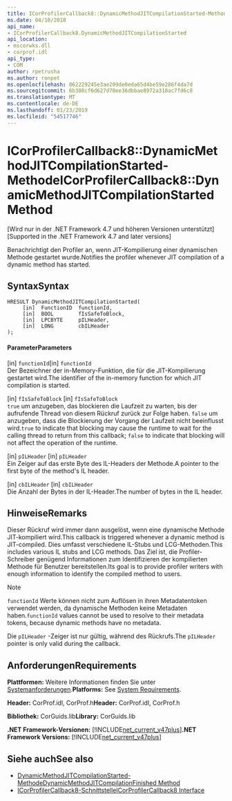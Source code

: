 ```yaml
---
title: ICorProfilerCallback8::DynamicMethodJITCompilationStarted-Methode
ms.date: 04/10/2018
api_name:
- ICorProfilerCallback8.DynamicMethodJITCompilationStarted
api_location:
- mscorwks.dll
- corprof.idl
api_type:
- COM
author: rpetrusha
ms.author: ronpet
ms.openlocfilehash: 062229245e3ae209de0eda65d4be59e286f4da7d
ms.sourcegitcommit: 6b308cf6d627d78ee36dbbae8972a310ac7fd6c8
ms.translationtype: MT
ms.contentlocale: de-DE
ms.lasthandoff: 01/23/2019
ms.locfileid: "54517746"
---
```

# <a name="icorprofilercallback8dynamicmethodjitcompilationstarted-method"></a><span data-ttu-id="58511-102">ICorProfilerCallback8::DynamicMethodJITCompilationStarted-Methode</span><span class="sxs-lookup"><span data-stu-id="58511-102">ICorProfilerCallback8::DynamicMethodJITCompilationStarted Method</span></span>
<span data-ttu-id="58511-103">[Wird nur in der .NET Framework 4.7 und höheren Versionen unterstützt]</span><span class="sxs-lookup"><span data-stu-id="58511-103">[Supported in the .NET Framework 4.7 and later versions]</span></span>  
  
<span data-ttu-id="58511-104">Benachrichtigt den Profiler an, wenn JIT-Kompilierung einer dynamischen Methode gestartet wurde.</span><span class="sxs-lookup"><span data-stu-id="58511-104">Notifies the profiler whenever JIT compilation of a dynamic method has started.</span></span>  
  
## <a name="syntax"></a><span data-ttu-id="58511-105">Syntax</span><span class="sxs-lookup"><span data-stu-id="58511-105">Syntax</span></span>  
  
```  
HRESULT DynamicMethodJITCompilationStarted(  
     [in]  FunctionID  functionId,   
     [in]  BOOL        fIsSafeToBlock,   
     [in]  LPCBYTE     pILHeader,   
     [in]  LONG        cbILHeader   
);  
```  
  
#### <a name="parameters"></a><span data-ttu-id="58511-106">Parameter</span><span class="sxs-lookup"><span data-stu-id="58511-106">Parameters</span></span>  
<span data-ttu-id="58511-107">[in] `functionId`</span><span class="sxs-lookup"><span data-stu-id="58511-107">[in] `functionId`</span></span>  
<span data-ttu-id="58511-108">Der Bezeichner der in-Memory-Funktion, die für die JIT-Kompilierung gestartet wird.</span><span class="sxs-lookup"><span data-stu-id="58511-108">The identifier of the in-memory function for which JIT compilation is started.</span></span>   

<span data-ttu-id="58511-109">[in] `fIsSafeToBlock` </span><span class="sxs-lookup"><span data-stu-id="58511-109">[in] `fIsSafeToBlock` </span></span>  
<span data-ttu-id="58511-110">`true` um anzugeben, das blockieren die Laufzeit zu warten, bis der aufrufende Thread von diesem Rückruf zurück zur Folge haben. `false` um anzugeben, dass die Blockierung der Vorgang der Laufzeit nicht beeinflusst wird.</span><span class="sxs-lookup"><span data-stu-id="58511-110">`true` to indicate that blocking may cause the runtime to wait for the calling thread to return from this callback; `false` to indicate that blocking will not affect the operation of the runtime.</span></span>  

<span data-ttu-id="58511-111">[in] `pILHeader`  </span><span class="sxs-lookup"><span data-stu-id="58511-111">[in] `pILHeader`  </span></span>  
<span data-ttu-id="58511-112">Ein Zeiger auf das erste Byte des IL-Headers der Methode.</span><span class="sxs-lookup"><span data-stu-id="58511-112">A pointer to the first byte of the method's IL header.</span></span>   

<span data-ttu-id="58511-113">[in] `cbILHeader`  </span><span class="sxs-lookup"><span data-stu-id="58511-113">[in] `cbILHeader`  </span></span>  
<span data-ttu-id="58511-114">Die Anzahl der Bytes in der IL-Header.</span><span class="sxs-lookup"><span data-stu-id="58511-114">The number of bytes in the IL header.</span></span> 

## <a name="remarks"></a><span data-ttu-id="58511-115">Hinweise</span><span class="sxs-lookup"><span data-stu-id="58511-115">Remarks</span></span>  

<span data-ttu-id="58511-116">Dieser Rückruf wird immer dann ausgelöst, wenn eine dynamische Methode JIT-kompiliert wird.</span><span class="sxs-lookup"><span data-stu-id="58511-116">This callback is triggered whenever a dynamic method is JIT-compiled.</span></span> <span data-ttu-id="58511-117">Dies umfasst verschiedene IL-Stubs und LCG-Methoden.</span><span class="sxs-lookup"><span data-stu-id="58511-117">This includes various IL stubs and LCG methods.</span></span> <span data-ttu-id="58511-118">Das Ziel ist, die Profiler-Schreiber genügend Informationen zum Identifizieren der kompilierten Methode für Benutzer bereitstellen.</span><span class="sxs-lookup"><span data-stu-id="58511-118">Its goal is to provide profiler writers with enough information to identify the compiled method to users.</span></span>

> [!NOTE]
> <span data-ttu-id="58511-119">`functionId` Werte können nicht zum Auflösen in ihren Metadatentoken verwendet werden, da dynamische Methoden keine Metadaten haben.</span><span class="sxs-lookup"><span data-stu-id="58511-119">`functionId` values cannot be used to resolve to their metadata tokens, because dynamic methods have no metadata.</span></span>

<span data-ttu-id="58511-120">Die `pILHeader` -Zeiger ist nur gültig, während des Rückrufs.</span><span class="sxs-lookup"><span data-stu-id="58511-120">The `pILHeader` pointer is only valid during the callback.</span></span>

## <a name="requirements"></a><span data-ttu-id="58511-121">Anforderungen</span><span class="sxs-lookup"><span data-stu-id="58511-121">Requirements</span></span>  
 <span data-ttu-id="58511-122">**Plattformen:** Weitere Informationen finden Sie unter [Systemanforderungen](../../../../docs/framework/get-started/system-requirements.md).</span><span class="sxs-lookup"><span data-stu-id="58511-122">**Platforms:** See [System Requirements](../../../../docs/framework/get-started/system-requirements.md).</span></span>  
  
 <span data-ttu-id="58511-123">**Header:** CorProf.idl, CorProf.h</span><span class="sxs-lookup"><span data-stu-id="58511-123">**Header:** CorProf.idl, CorProf.h</span></span>  
  
 <span data-ttu-id="58511-124">**Bibliothek:** CorGuids.lib</span><span class="sxs-lookup"><span data-stu-id="58511-124">**Library:** CorGuids.lib</span></span>  
  
 <span data-ttu-id="58511-125">**.NET Framework-Versionen:** [!INCLUDE[net_current_v47plus](../../../../includes/net-current-v47plus.md)]</span><span class="sxs-lookup"><span data-stu-id="58511-125">**.NET Framework Versions:** [!INCLUDE[net_current_v47plus](../../../../includes/net-current-v47plus.md)]</span></span>  
  
## <a name="see-also"></a><span data-ttu-id="58511-126">Siehe auch</span><span class="sxs-lookup"><span data-stu-id="58511-126">See also</span></span>
- [<span data-ttu-id="58511-127">DynamicMethodJITCompilationStarted-Methode</span><span class="sxs-lookup"><span data-stu-id="58511-127">DynamicMethodJITCompilationFinished Method</span></span>](icorprofilercallback8-dynamicmethodjitcompilationfinished-method.md)
- [<span data-ttu-id="58511-128">ICorProfilerCallback8-Schnittstelle</span><span class="sxs-lookup"><span data-stu-id="58511-128">ICorProfilerCallback8 Interface</span></span>](icorprofilercallback8-interface.md)
